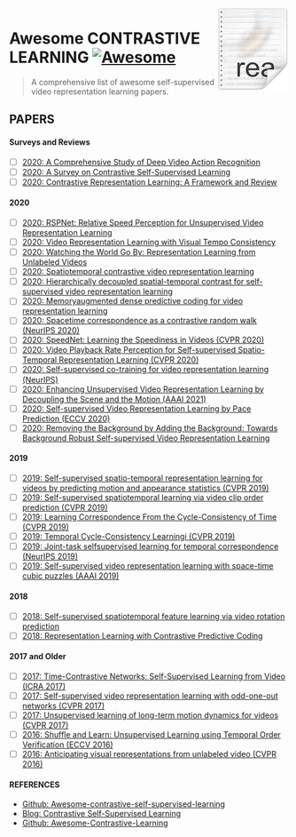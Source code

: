 <img src="papers.png" align="right" />

# Awesome CONTRASTIVE LEARNING [![Awesome](https://cdn.rawgit.com/sindresorhus/awesome/d7305f38d29fed78fa85652e3a63e154dd8e8829/media/badge.svg)](https://github.com/sindresorhus/awesome#readme)
> A comprehensive list of awesome self-supervised video representation learning papers.

## PAPERS

#### Surveys and Reviews

- [ ] [2020: A Comprehensive Study of Deep Video Action Recognition](https://arxiv.org/abs/2012.06567)
- [ ] [2020: A Survey on Contrastive Self-Supervised Learning](https://arxiv.org/abs/2011.00362)
- [ ] [2020: Contrastive Representation Learning: A Framework and Review](https://arxiv.org/abs/2010.05113)

#### 2020

- [ ] [2020: RSPNet: Relative Speed Perception for Unsupervised Video Representation Learning](https://arxiv.org/abs/2011.07949)
- [ ] [2020: Video Representation Learning with Visual Tempo Consistency](https://arxiv.org/abs/2006.15489)
- [ ] [2020: Watching the World Go By: Representation Learning from Unlabeled Videos](https://arxiv.org/abs/2003.07990)
- [ ] [2020: Spatiotemporal contrastive video representation learning](https://arxiv.org/abs/2008.03800)
- [ ] [2020: Hierarchically decoupled spatial-temporal contrast for self-supervised video representation learning](https://arxiv.org/abs/2011.11261)
- [ ] [2020: Memoryaugmented dense predictive coding for video representation learning](https://arxiv.org/abs/2008.01065)
- [ ] [2020: Spacetime correspondence as a contrastive random walk (NeurIPS 2020)](https://arxiv.org/abs/2006.14613)
- [ ] [2020: SpeedNet: Learning the Speediness in Videos (CVPR 2020)](https://openaccess.thecvf.com/content_CVPR_2020/html/Benaim_SpeedNet_Learning_the_Speediness_in_Videos_CVPR_2020_paper.html)
- [ ] [2020: Video Playback Rate Perception for Self-supervised Spatio-Temporal Representation Learning (CVPR 2020)](https://openaccess.thecvf.com/content_CVPR_2020/html/Yao_Video_Playback_Rate_Perception_for_Self-Supervised_Spatio-Temporal_Representation_Learning_CVPR_2020_paper.html)
- [ ] [2020: Self-supervised co-training for video representation learning (NeurIPS)](https://papers.nips.cc/paper/2020/hash/3def184ad8f4755ff269862ea77393dd-Abstract.html)
- [ ] [2020: Enhancing Unsupervised Video Representation Learning by Decoupling the Scene and the Motion (AAAI 2021)](https://arxiv.org/abs/2009.05757)
- [ ] [2020: Self-supervised Video Representation Learning by Pace Prediction (ECCV 2020)](https://link.springer.com/chapter/10.1007/978-3-030-58520-4_30)
- [ ] [2020: Removing the Background by Adding the Background: Towards Background Robust Self-supervised Video Representation Learning](https://arxiv.org/abs/2009.05769)

#### 2019

- [ ] [2019: Self-supervised spatio-temporal representation learning for videos by predicting motion and appearance statistics (CVPR 2019)](https://openaccess.thecvf.com/content_CVPR_2019/html/Wang_Self-Supervised_Spatio-Temporal_Representation_Learning_for_Videos_by_Predicting_Motion_and_CVPR_2019_paper.html)
- [ ] [2019: Self-supervised spatiotemporal learning via video clip order prediction (CVPR 2019)](https://openaccess.thecvf.com/content_CVPR_2019/html/Xu_Self-Supervised_Spatiotemporal_Learning_via_Video_Clip_Order_Prediction_CVPR_2019_paper.html)
- [ ] [2019: Learning Correspondence From the Cycle-Consistency of Time (CVPR 2019)](https://openaccess.thecvf.com/content_CVPR_2019/html/Wang_Learning_Correspondence_From_the_Cycle-Consistency_of_Time_CVPR_2019_paper.html)
- [ ] [2019: Temporal Cycle-Consistency Learningi (CVPR 2019)](https://openaccess.thecvf.com/content_CVPR_2019/html/Dwibedi_Temporal_Cycle-Consistency_Learning_CVPR_2019_paper.html)
- [ ] [2019: Joint-task selfsupervised learning for temporal correspondence (NeurIPS 2019)](https://papers.nips.cc/paper/2019/file/140f6969d5213fd0ece03148e62e461e-Paper.pdf)
- [ ] [2019: Self-supervised video representation learning with space-time cubic puzzles (AAAI 2019)](https://ojs.aaai.org//index.php/AAAI/article/view/4873)

#### 2018

- [ ] [2018: Self-supervised spatiotemporal feature learning via video rotation prediction](https://arxiv.org/abs/1811.11387)
- [ ] [2018: Representation Learning with Contrastive Predictive Coding](https://arxiv.org/abs/1807.03748)

#### 2017 and Older

- [ ] [2017: Time-Contrastive Networks: Self-Supervised Learning from Video (ICRA 2017)](https://arxiv.org/abs/1704.06888)
- [ ] [2017: Self-supervised video representation learning with odd-one-out networks (CVPR 2017)](https://openaccess.thecvf.com/content_cvpr_2017/html/Fernando_Self-Supervised_Video_Representation_CVPR_2017_paper.html)
- [ ] [2017: Unsupervised learning of long-term motion dynamics for videos (CVPR 2017)](https://openaccess.thecvf.com/content_cvpr_2017/html/Luo_Unsupervised_Learning_of_CVPR_2017_paper.html)
- [ ] [2016: Shuffle and Learn: Unsupervised Learning using Temporal Order Verification (ECCV 2016)](https://arxiv.org/abs/1603.08561)
- [ ] [2016: Anticipating visual representations from unlabeled video (CVPR 2016)](https://openaccess.thecvf.com/content_cvpr_2016/html/Vondrick_Anticipating_Visual_Representations_CVPR_2016_paper.html)
#### REFERENCES

- [Github: Awesome-contrastive-self-supervised-learning](https://github.com/asheeshcric/awesome-contrastive-self-supervised-learning)
- [Blog: Contrastive Self-Supervised Learning](https://ankeshanand.com/blog/2020/01/26/contrative-self-supervised-learning.html)
- [Github: Awesome-Contrastive-Learning](https://github.com/HobbitLong/PyContrast/blob/master/AWESOME_CONTRASTIVE_LEARNING.md)
